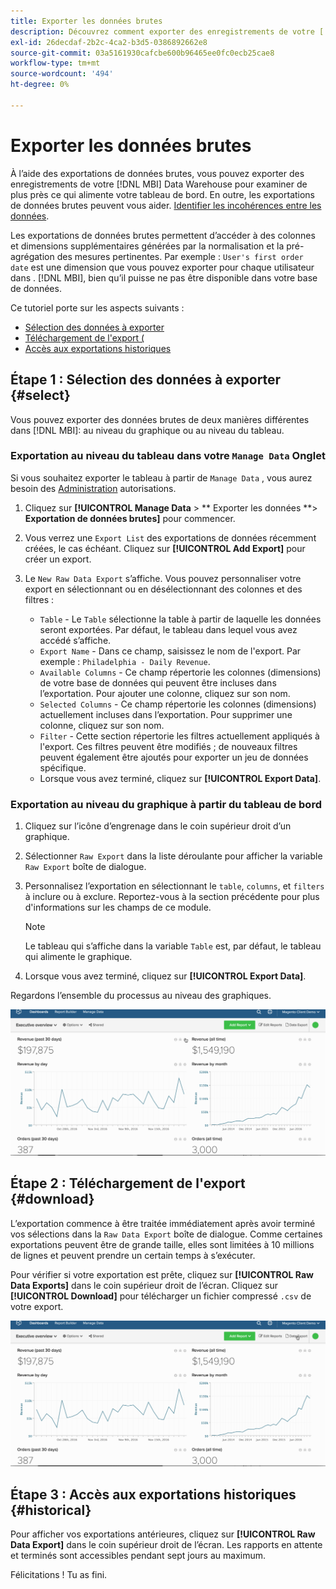 ```yaml
---
title: Exporter les données brutes
description: Découvrez comment exporter des enregistrements de votre [!DNL MBI] Data Warehouse pour examiner de plus près ce qui alimente votre tableau de bord.
exl-id: 26decdaf-2b2c-4ca2-b3d5-0386892662e8
source-git-commit: 03a5161930cafcbe600b96465ee0fc0ecb25cae8
workflow-type: tm+mt
source-wordcount: '494'
ht-degree: 0%

---
```


# Exporter les données brutes

À l’aide des exportations de données brutes, vous pouvez exporter des enregistrements de votre [!DNL MBI] Data Warehouse pour examiner de plus près ce qui alimente votre tableau de bord. En outre, les exportations de données brutes peuvent vous aider. [Identifier les incohérences entre les données](https://support.magento.com/hc/en-us/articles/360016730631).

Les exportations de données brutes permettent d’accéder à des colonnes et dimensions supplémentaires générées par la normalisation et la pré-agrégation des mesures pertinentes. Par exemple : `User's first order date` est une dimension que vous pouvez exporter pour chaque utilisateur dans . [!DNL MBI], bien qu’il puisse ne pas être disponible dans votre base de données.

Ce tutoriel porte sur les aspects suivants :

* [Sélection des données à exporter](#select)
* [Téléchargement de l&#39;export (](#download)
* [Accès aux exportations historiques](#historical)

## Étape 1 : Sélection des données à exporter {#select}

Vous pouvez exporter des données brutes de deux manières différentes dans [!DNL MBI]: au niveau du graphique ou au niveau du tableau.

### Exportation au niveau du tableau dans votre `Manage Data` Onglet

Si vous souhaitez exporter le tableau à partir de `Manage Data` , vous aurez besoin des [Administration](../administrator/user-management/user-management.md) autorisations.

1. Cliquez sur **[!UICONTROL Manage Data** > ** Exporter les données **> **Exportation de données brutes]** pour commencer.
1. Vous verrez une `Export List` des exportations de données récemment créées, le cas échéant. Cliquez sur **[!UICONTROL Add Export]** pour créer un export.
1. Le `New Raw Data Export` s’affiche. Vous pouvez personnaliser votre export en sélectionnant ou en désélectionnant des colonnes et des filtres :

   * `Table` - Le `Table` sélectionne la table à partir de laquelle les données seront exportées. Par défaut, le tableau dans lequel vous avez accédé s’affiche.
   * `Export Name` - Dans ce champ, saisissez le nom de l&#39;export. Par exemple : `Philadelphia - Daily Revenue`.
   * `Available Columns` - Ce champ répertorie les colonnes (dimensions) de votre base de données qui peuvent être incluses dans l’exportation. Pour ajouter une colonne, cliquez sur son nom.
   * `Selected Columns` - Ce champ répertorie les colonnes (dimensions) actuellement incluses dans l’exportation. Pour supprimer une colonne, cliquez sur son nom.
   * `Filter` - Cette section répertorie les filtres actuellement appliqués à l&#39;export. Ces filtres peuvent être modifiés ; de nouveaux filtres peuvent également être ajoutés pour exporter un jeu de données spécifique.
   * Lorsque vous avez terminé, cliquez sur **[!UICONTROL Export Data]**.

### Exportation au niveau du graphique à partir du tableau de bord

1. Cliquez sur l’icône d’engrenage dans le coin supérieur droit d’un graphique.
1. Sélectionner `Raw Export` dans la liste déroulante pour afficher la variable `Raw Export` boîte de dialogue.
1. Personnalisez l’exportation en sélectionnant le `table`, `columns`, et `filters` à inclure ou à exclure. Reportez-vous à la section précédente pour plus d&#39;informations sur les champs de ce module.
   >[!NOTE]
   >
   >Le tableau qui s’affiche dans la variable `Table` est, par défaut, le tableau qui alimente le graphique.

1. Lorsque vous avez terminé, cliquez sur **[!UICONTROL Export Data]**.

Regardons l’ensemble du processus au niveau des graphiques.

![](../assets/Chart-level_export.gif)

## Étape 2 : Téléchargement de l&#39;export {#download}

L’exportation commence à être traitée immédiatement après avoir terminé vos sélections dans la `Raw Data Export` boîte de dialogue. Comme certaines exportations peuvent être de grande taille, elles sont limitées à 10 millions de lignes et peuvent prendre un certain temps à s’exécuter.

Pour vérifier si votre exportation est prête, cliquez sur **[!UICONTROL Raw Data Exports]** dans le coin supérieur droit de l’écran. Cliquez sur **[!UICONTROL Download]** pour télécharger un fichier compressé `.csv` de votre export.

![](../assets/Downloading_export.gif)

## Étape 3 : Accès aux exportations historiques {#historical}

Pour afficher vos exportations antérieures, cliquez sur **[!UICONTROL Raw Data Export]** dans le coin supérieur droit de l’écran. Les rapports en attente et terminés sont accessibles pendant sept jours au maximum.

Félicitations ! Tu as fini.
